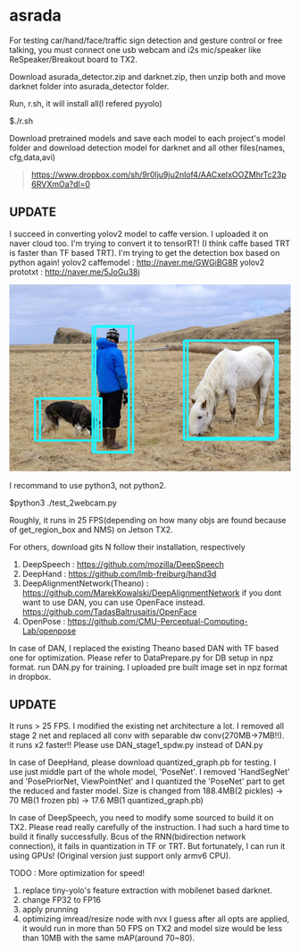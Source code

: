 # asrada

For testing car/hand/face/traffic sign detection and gesture control or free talking, you must connect one usb webcam and i2s mic/speaker like ReSpeaker/Breakout board to TX2.

Download asurada_detector.zip and darknet.zip, then unzip both and move darknet folder into asurada_detector folder. 

Run, r.sh, it will install all(I refered pyyolo)

$./r.sh

Download pretrained models and save each model to each project's model folder
and download detection model for darknet and all other files(names, cfg,data,avi)
> https://www.dropbox.com/sh/9r0lju9ju2nlof4/AACxeIxOOZMhrTc23p6RVXmOa?dl=0


## UPDATE
I succeed in converting yolov2 model to caffe version. I uploaded it on naver cloud too. I'm trying to  convert it to tensorRT! (I think  caffe based TRT is faster than TF based TRT). I'm trying to get the detection box based on python again!
yolov2 caffemodel : http://naver.me/GWGiBG8R
yolov2 prototxt : http://naver.me/5JoGu38j


![GitHub Logo](/person_results.png) 

I  recommand to use python3, not python2. 

$python3 ./test_2webcam.py

Roughly, it runs in 25 FPS(depending on how many objs are found because of get_region_box and NMS) on Jetson TX2.

For others, download gits N follow their installation, respectively
1. DeepSpeech : https://github.com/mozilla/DeepSpeech
2. DeepHand : https://github.com/lmb-freiburg/hand3d
3. DeepAlignmentNetwork(Theano) : https://github.com/MarekKowalski/DeepAlignmentNetwork
    if you dont want to use DAN, you can use OpenFace instead. 
    https://github.com/TadasBaltrusaitis/OpenFace
4. OpenPose : https://github.com/CMU-Perceptual-Computing-Lab/openpose

In case of DAN, I replaced the existing Theano based DAN with TF based one for optimization. Please refer to DataPrepare.py for DB setup in npz format. run DAN.py for training. I uploaded pre built image set in npz format in dropbox. 

## UPDATE
It runs > 25 FPS. I modified the existing net architecture a lot. I removed all stage 2 net and replaced all conv with separable dw conv(270MB->7MB!!). it runs x2 faster!!
Please use DAN_stage1_spdw.py instead of DAN.py

In case of DeepHand, please download quantized_graph.pb for testing. 
 I use just middle part of the whole model, 'PoseNet'. I removed 'HandSegNet' and 'PosePriorNet, ViewPointNet' and I quantized the 'PoseNet' part to get the reduced and faster model. Size is changed from 188.4MB(2 pickles) -> 70 MB(1 frozen pb) -> 17.6 MB(1 quantized_graph.pb)

In case of DeepSpeech, you need to modify some sourced to build it on TX2. Please read really carefully of the instruction. 
I had such a hard time to build it finally successfully. 
Bcus of the RNN(bidirection network connection), it fails in quantization in TF or TRT. But fortunately, I can run it using GPUs! (Original version just support only armv6 CPU).

TODO : More optimization for speed!

1. replace tiny-yolo's feature extraction with mobilenet based darknet. 
2. change FP32 to FP16
3. apply prunning
4. optimizing imread/resize node with nvx 
I guess after all opts are applied, it would run in more than 50 FPS on TX2 and model size would be less than 10MB with the same mAP(around 70~80). 
 
